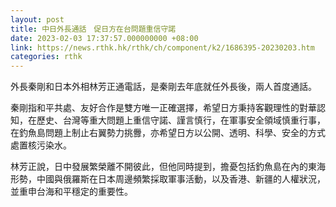 ```yaml
---
layout: post
title: 中日外長通話　促日方在台問題重信守諾
date: 2023-02-03 17:37:57.000000000 +08:00
link: https://news.rthk.hk/rthk/ch/component/k2/1686395-20230203.htm
categories: rthk
---
```


外長秦剛和日本外相林芳正通電話，是秦剛去年底就任外長後，兩人首度通話。

秦剛指和平共處、友好合作是雙方唯一正確選擇，希望日方秉持客觀理性的對華認知，在歷史、台灣等重大問題上重信守諾、謹言慎行，在軍事安全領域慎重行事，在釣魚島問題上制止右翼勢力挑釁，亦希望日方以公開、透明、科學、安全的方式處置核污染水。

林芳正說，日中發展繁榮離不開彼此，但他同時提到，擔憂包括釣魚島在內的東海形勢，中國與俄羅斯在日本周邊頻繁採取軍事活動，以及香港、新疆的人權狀況，並重申台海和平穩定的重要性。
